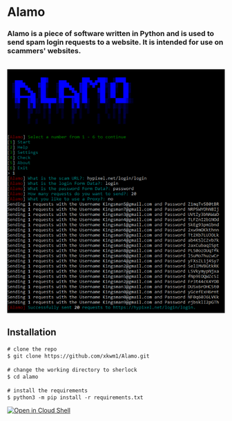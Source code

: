 
# Alamo
### Alamo is a piece of software written in Python and is used to send spam login requests to a website. It is intended for use on scammers' websites.
<br>
<img src="./images/alamo.png"/>

## Installation

```console
# clone the repo
$ git clone https://github.com/xkwm1/Alamo.git

# change the working directory to sherlock
$ cd alamo

# install the requirements
$ python3 -m pip install -r requirements.txt
```

[![Open in Cloud Shell](https://gstatic.com/cloudssh/images/open-btn.svg)](https://ssh.cloud.google.com/cloudshell/editor?cloudshell_git_repo=https%3A%2F%2Fgithub.com%2Fxkwm1%2FAlamo&cloudshell_git_branch=main)
